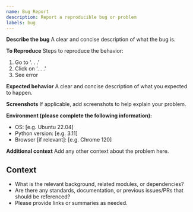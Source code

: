 ```yaml
---
name: Bug Report
description: Report a reproducible bug or problem
labels: bug
---
```


**Describe the bug**
A clear and concise description of what the bug is.

**To Reproduce**
Steps to reproduce the behavior:
1. Go to '. . .'
2. Click on '. . .'
3. See error

**Expected behavior**
A clear and concise description of what you expected to happen.

**Screenshots**
If applicable, add screenshots to help explain your problem.

**Environment (please complete the following information):**
- OS: [e.g. Ubuntu 22.04]
- Python version: [e.g. 3.11]
- Browser [if relevant]: [e.g. Chrome 120]

**Additional context**
Add any other context about the problem here.

## Context
- What is the relevant background, related modules, or dependencies?
- Are there any standards, documentation, or previous issues/PRs that should be referenced?
- Please provide links or summaries as needed.
